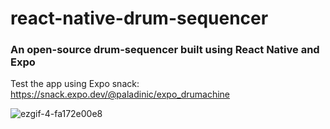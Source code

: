 # react-native-drum-sequencer

### An open-source drum-sequencer built using React Native and Expo

Test the app using Expo snack: https://snack.expo.dev/@paladinic/expo_drumachine

![ezgif-4-fa172e00e8](https://user-images.githubusercontent.com/25911312/221201052-be0acce8-86a3-45a5-952b-1ed211a1dd66.gif)

